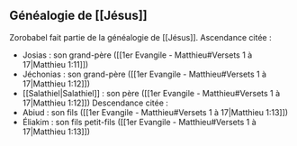 ## Généalogie de [[Jésus]]
Zorobabel fait partie de la généalogie de [[Jésus]].
Ascendance citée :
- Josias : son grand-père ([[1er Evangile - Matthieu#Versets 1 à 17|Matthieu 1:11]])
- Jéchonias : son grand-père ([[1er Evangile - Matthieu#Versets 1 à 17|Matthieu 1:12]])
- [[Salathiel|Salathiel]] : son père ([[1er Evangile - Matthieu#Versets 1 à 17|Matthieu 1:12]])
Descendance citée :
- Abiud : son fils ([[1er Evangile - Matthieu#Versets 1 à 17|Matthieu 1:13]])
- Éliakim : son fils petit-fils ([[1er Evangile - Matthieu#Versets 1 à 17|Matthieu 1:13]])